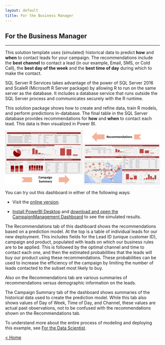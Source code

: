 ```yaml
---
layout: default
title: For the Business Manager
---
```


## For the Business Manager
------------------------------

This solution template uses (simulated) historical data to predict **how** and **when** to contact leads for your campaign. The recommendations include the **best channel** to contact a lead (in our example, Email, SMS, or Cold Call), the **best day of the week** and the **best time of day** during which to make the contact.  
 
SQL Server R Services takes advantage of the power of SQL Server 2016 and ScaleR (Microsoft R Server package) by allowing R to run on the same server as the database. It includes a database service that runs outside the SQL Server process and communicates securely with the R runtime. 

This solution package shows how to create and refine data, train R models, and perform predictions in-database. The final table in the SQL Server database provides recommendations for **how** and **when** to contact each lead. This data is then visualized in Power BI. 


![Visualize](images/visualize.png?raw=true)


You can try out this dashboard in either of the following ways:

* Visit the [online version](https://pcsadwebapp.azurewebsites.net/Solutions/Byod?solutionId=campaignoptimization).

*  <a href="https://powerbi.microsoft.com/en-us/desktop/" target="_blank">Install PowerBI Desktop</a> and <a href="https://github.com/Microsoft/r-server-campaign-optimization/Campaign%20Optimization%20Dashboard.pbix" target="_blank">download and open the CampaignManagement Dashboard</a> to see the simulated results.

The Recommendations tab of this dashboard shows the recommendations based on a prediction model. At the top is a table of individual leads for our new deployment. This includes fields for the Lead ID (unique customer ID), campaign and product, populated with leads on which our business rules are to be applied. This is followed by the optimal channel and time to contact each one, and then the estimated probabilities that the leads will buy our product using these recommendations. These probabilities can be used to increase the efficiency of the campaign by limiting the number of leads contacted to the subset most likely to buy.

Also on the Recommendations tab are various summaries of recommendations versus demographic information on the leads. 

The Campaign Summary tab of the dashboard shows summaries of the historical data used to create the prediction model. While this tab also shows values of Day of Week, Time of Day, and Channel, these values are actual past observations, not to be confused with the recommendations shown on the Recommendations tab.   

To understand more about the entire process of modeling and deploying this example, see [For the Data Scientist](data-scientist.html).
 

[&lt; Home](index.html)
